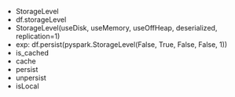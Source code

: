 - StorageLevel
 - df.storageLevel
 - StorageLevel(useDisk, useMemory, useOffHeap, deserialized, replication=1)
 - exp: df.persist(pyspark.StorageLevel(False, True, False, False, 1))
- is_cached
- cache
- persist
- unpersist
- isLocal 